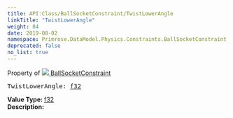 ```yaml
---
title: API:Class/BallSocketConstraint/TwistLowerAngle
linkTitle: "TwistLowerAngle"
weight: 84
date: 2019-08-02
namespace: Primrose.DataModel.Physics.Constraints.BallSocketConstraint.TwistLowerAngle
deprecated: false
no_list: true
---
```

Property of <a href="/docs/api-reference/Class/BallSocketConstraint"><img src="/icons/silk/axle.png"/>&nbsp;BallSocketConstraint</a>
<pre class="method-declaration">
TwistLowerAngle: <a class="type" href="/docs/api-reference/System/Primitives#single">f32</a></pre>
<b>Value Type: </b>
<a class="type" href="/docs/api-reference/System/Primitives#single">f32</a>
<br/>
<b>Description: </b>